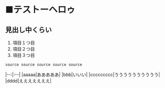 # ■テストーヘロゥ

## 見出し中くらい

1. 項目１つ目
1. 項目２つ目
1. 項目３つ目

```
source source source source source
```

|--:|:--|
|aaaaa|あああああ|
|bbb|いいい|
|ccccccccc|うううううううううう|
|dddd|えええええええ|
